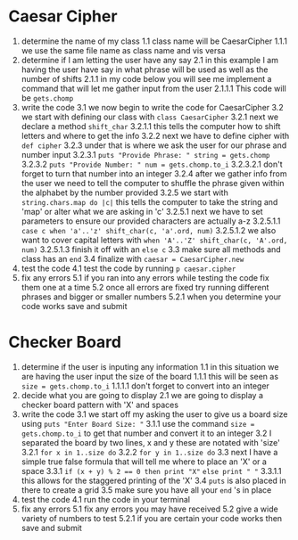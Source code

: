 # Caesar Cipher

1. determine the name of my class
  1.1 class name will be CaesarCipher
    1.1.1 we use the same file name as class name and vis versa
2. determine if I am letting the user have any say
  2.1 in this example I am having the user have say in what phrase will be used as well as the number of shifts
    2.1.1 in my code below you will see me implement a command that will let me gather input from the user
      2.1.1.1 This code will be `gets.chomp`
3. write the code
  3.1 we now begin to write the code for CaesarCipher
  3.2 we start with defining our class with `class CaesarCipher`
    3.2.1 next we declare a method `shift_char`
      3.2.1.1 this tells the computer how to shift letters and where to get the info
    3.2.2 next we have to define cipher with `def cipher`
    3.2.3 under that is where we ask the user for our phrase and number input
      3.2.3.1 `puts "Provide Phrase: " string = gets.chomp`
      3.2.3.2 `puts "Provide Number: " num = gets.chomp.to_i`
        3.2.3.2.1 don't forget to turn that number into an integer
    3.2.4 after we gather info from the user we need to tell the computer to shuffle the phrase given within the alphabet by the number provided
    3.2.5 we start with `string.chars.map do |c|` this tells the computer to take the string and 'map' or alter what we are asking in 'c'
      3.2.5.1 next we have to set parameters to ensure our provided characters are actually a-z
        3.2.5.1.1 `case c when 'a'..'z' shift_char(c, 'a'.ord, num)`
        3.2.5.1.2 we also want to cover capital letters with `when 'A'..'Z' shift_char(c, 'A'.ord, num)`
        3.2.5.1.3 finish it off with an `else c`
  3.3 make sure all methods and class has an `end`
  3.4 finalize with `caesar = CaesarCipher.new`
4. test the code
  4.1 test the code by running `p caesar.cipher`
5. fix any errors
  5.1 if you ran into any errors while testing the code fix them one at a time
  5.2 once all errors are fixed try running different phrases and bigger or smaller numbers
    5.2.1 when you determine your code works save and submit

# Checker Board

1. determine if the user is inputing any information
  1.1 in this situation we are having the user input the size of the board
    1.1.1 this will be seen as `size = gets.chomp.to_i`
      1.1.1.1 don't forget to convert into an integer
2. decide what you are going to display
  2.1 we are going to display a checker board pattern with 'X' and spaces
3. write the code
  3.1 we start off my asking the user to give us a board size using `puts "Enter Board Size: "`
    3.1.1 use the command `size = gets.chomp.to_i` to get that number and convert it to an integer
  3.2 I separated the board by two lines, x and y these are notated with 'size'
    3.2.1 `for x in 1..size do`
    3.2.2 `for y in 1..size do`
  3.3 next I have a simple true false formula that will tell me where to place an 'X' or a space
    3.3.1 `if (x + y) % 2 == 0 then print "X"` `else print " "`
      3.3.1.1 this allows for the staggered printing of the 'X'
  3.4 `puts` is also placed in there to create a grid
  3.5 make sure you have all your `end` 's in place
4. test the code
  4.1 run the code in your terminal
5. fix any errors
  5.1 fix any errors you may have received
  5.2 give a wide variety of numbers to test
    5.2.1 if you are certain your code works then save and submit
